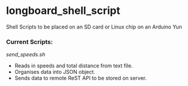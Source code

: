 # longboard_shell_script
Shell Scripts to be placed on an SD card or Linux chip on an Arduino Yun

### Current Scripts:
*send_speeds.sh*
- Reads in speeds and total distance from text file.
- Organises data into JSON object.
- Sends data to remote ReST API to be stored on server.

